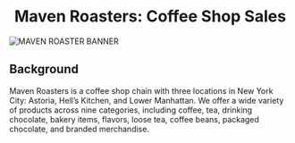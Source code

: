 <h1 align="center">Maven Roasters: Coffee Shop Sales</h1>

![MAVEN ROASTER BANNER](https://github.com/user-attachments/assets/f68c0e6e-1f5e-4e17-8b17-211c0ce464a2)

## Background
Maven Roasters is a coffee shop chain with three locations in New York City: Astoria, Hell’s Kitchen, and Lower Manhattan. We offer a wide variety of products across nine categories, including coffee, tea, drinking chocolate, bakery items, flavors, loose tea, coffee beans, packaged chocolate, and branded merchandise.

